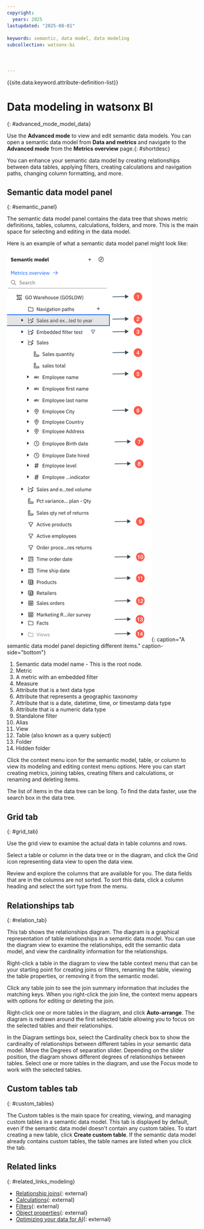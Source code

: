 ```yaml
---
copyright:
  years: 2025
lastupdated: "2025-08-01"

keywords: semantic, data model, data modeling
subcollection: watsonx-bi



---
```


{{site.data.keyword.attribute-definition-list}}


# Data modeling in watsonx BI
{: #advanced_mode_model_data}

Use the **Advanced mode** to view and edit semantic data models. You can open a semantic data model from **Data and metrics** and navigate to the **Advanced mode** from the **Metrics overview** page.{: #shortdesc}

You can enhance your semantic data model by creating relationships between data tables, applying filters, creating calculations and navigation paths, changing column formatting, and more.

## Semantic data model panel
{: #semantic_panel}

The semantic data model panel contains the data tree that shows metric definitions, tables, columns, calculations, folders, and more. This is the main space for selecting and editing in the data model.

Here is an example of what a semantic data model panel might look like:

![Semantic data model panel shows different types of data items](semantic_model_tree.png){: caption="A semantic data model panel depicting different items." caption-side="bottom"}

1. Semantic data model name - This is the root node. 
2. Metric 
3. A metric with an embedded filter 
4. Measure
5. Attribute that is a text data type
6. Attribute that represents a geographic taxonomy
7. Attribute that is a date, datetime, time, or timestamp data type
8. Attribute that is a numeric data type
9. Standalone filter
10. Alias
11. View
12. Table (also known as a query subject)
13. Folder
14. Hidden folder

Click the context menu icon for the semantic model, table, or column to view its modeling and editing context menu options. Here you can start creating metrics, joining tables, creating filters and calculations, or renaming and deleting items.

The list of items in the data tree can be long. To find the data faster, use the search box in the data tree. 

## Grid tab
{: #grid_tab}

Use the grid view to examine the actual data in table columns and rows.

Select a table or column in the data tree or in the diagram, and click the Grid icon representing data view to open the data view.

Review and explore the columns that are available for you. The data fields that are in the columns are not sorted. To sort this data, click a column heading and select the sort type from the menu.

## Relationships tab
{: #relation_tab}

This tab shows the relationships diagram. The diagram is a graphical representation of table relationships in a semantic data model. You can use the diagram view to examine the relationships, edit the semantic data model, and view the cardinality information for the relationships.

Right-click a table in the diagram to view the table context menu that can be your starting point for creating joins or filters, renaming the table, viewing the table properties, or removing it from the semantic model.

Click any table join to see the join summary information that includes the matching keys. When you right-click the join line, the context menu appears with options for editing or deleting the join.

Right-click one or more tables in the diagram, and click **Auto-arrange**. The diagram is redrawn around the first selected table allowing you to focus on the selected tables and their relationships.

In the Diagram settings box, select the Cardinality check box to show the cardinality of relationships between different tables in your semantic data model. Move the Degrees of separation slider. Depending on the slider position, the diagram shows different degrees of relationships between tables. Select one or more tables in the diagram, and use the Focus mode to work with the selected tables.

## Custom tables tab
{: #custom_tables}

The Custom tables is the main space for creating, viewing, and managing custom tables in a semantic data model. This tab is displayed by default, even if the semantic data model doesn't contain any custom tables. To start creating a new table, click **Create custom table**. If the semantic data model already contains custom tables, the table names are listed when you click the tab.

## Related links
{: #related_links_modeling}

- [Relationship joins](/docs/watsonx-bi?topic=watsonx-bi-relationships){: external}
- [Calculations](/docs/watsonx-bi?topic=watsonx-bi-calculations){: external}
- [Filters](/docs/watsonx-bi?topic=watsonx-bi-model_filters){: external}
- [Object properties](/docs/watsonx-bi?topic=watsonx-bi-model_object_prop){: external}
- [Optimizing your data for AI](/docs/watsonx-bi?topic=watsonx-bi-best_practices){: external}
